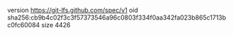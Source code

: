 version https://git-lfs.github.com/spec/v1
oid sha256:cb9b4c02f3c3f57373546a96c0803f334f0aa342fa023b865c1713bc0fc60084
size 4426
